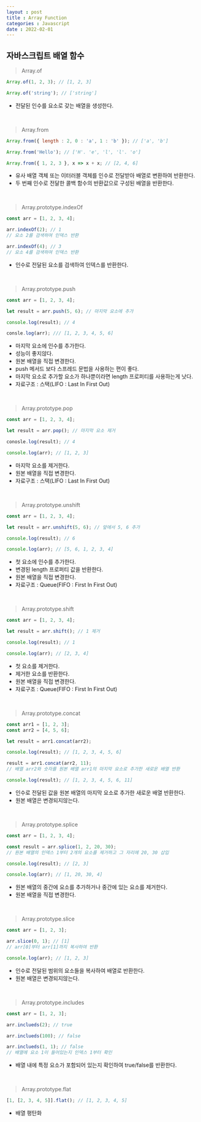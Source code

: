 ```yaml
---
layout : post
title : Array Function
categories : Javascript
date : 2022-02-01
---
```

## 자바스크립트 배열 함수
> Array.of

```javascript
Array.of(1, 2, 3); // [1, 2, 3]

Array.of('string'); // ['string']
```
* 전달된 인수를 요소로 갖는 배열을 생성한다.

<br>

> Array.from

```javascript
Array.from({ length : 2, 0 : 'a', 1 : 'b' }); // ['a', 'b']

Array.from('Hello'); // ['H'. 'e', 'l', 'l'. 'o']

Array.from({ 1, 2, 3 }, x => x + x; // [2, 4, 6]
```
* 유사 배열 객체 또는 이터러블 객체를 인수로 전달받아 배열로 변환하여 반환한다.
* 두 번째 인수로 전달한 콜백 함수의 반환값으로 구성된 배열을 반환한다.

<br>

> Array.prototype.indexOf

```javascript
const arr = [1, 2, 3, 4];

arr.indexOf(2); // 1
// 요소 2를 검색하여 인덱스 반환

arr.indexOf(4); // 3
// 요소 4를 검색하여 인덱스 반환
```
* 인수로 전달된 요소를 검색하여 인덱스를 반환한다.

<br>

> Array.prototype.push

```javascript
const arr = [1, 2, 3, 4];

let result = arr.push(5, 6); // 마지막 요소에 추가

console.log(result); // 4

consle.log(arr); /// [1, 2, 3, 4, 5, 6]
```
* 마지막 요소에 인수를 추가한다.
* 성능이 좋지않다.
* 원본 배열을 직접 변경한다.
* push 메서드 보다 스프레드 문법을 사용하는 편이 좋다.
* 마지막 요소로 추가할 요소가 하나뿐이라면 length 프로퍼티를 사용하는게 낫다.
* 자료구조 : 스택(LIFO : Last In First Out)

<br>

> Array.prototype.pop

```javascript
const arr = [1, 2, 3, 4];

let result = arr.pop(); // 마지막 요소 제거

conosle.log(result); // 4

console.log(arr); // [1, 2, 3]
```
* 마지막 요소를 제거한다.
* 원본 배열을 직접 변경한다.
* 자료구조 : 스택(LIFO : Last In First Out)

<br>

> Array.prototype.unshift

```javascript
const arr = [1, 2, 3, 4];

let result = arr.unshift(5, 6); // 앞에서 5, 6 추가

console.log(result); // 6

console.log(arr); // [5, 6, 1, 2, 3, 4]
```
* 첫 요소에 인수를 추가한다.
* 변경된 length 프로퍼티 값을 반환한다.
* 원본 배열을 직접 변경한다.
* 자료구조 : Queue(FIFO : First In First Out)

<br>

>Array.prototype.shift

```javascript
const arr = [1, 2, 3, 4];

let result = arr.shift(); // 1 제거

console.log(result); // 1

console.log(arr); // [2, 3, 4]
```
* 첫 요소를 제거한다.
* 제거한 요소를 반환한다.
* 원본 배열을 직접 변경한다.
* 자료구조 : Queue(FIFO : First In First Out)

<br>

> Array.prototype.concat

```javascript
const arr1 = [1, 2, 3];
const arr2 = [4, 5, 6];

let result = arr1.concat(arr2);

console.log(result); // [1, 2, 3, 4, 5, 6]

result = arr1.concat(arr2, 11);
// 배열 arr2와 숫자를 원본 배열 arr1의 마지막 요소로 추가한 새로운 배열 반환

console.log(result); // [1, 2, 3, 4, 5, 6, 11]
```
* 인수로 전달된 값을 원본 배열의 마지막 요소로 추가한 새로운 배열 반환한다.
* 원본 배열은 변경되지않는다.

<br>

> Array.prototype.splice

```javascript
const arr = [1, 2, 3, 4];

const result = arr.splice(1, 2, 20, 30);
// 원본 배열의 인덱스 1부터 2개의 요소를 제거하고 그 자리에 20, 30 삽입

console.log(result); // [2, 3]

console.log(arr); // [1, 20, 30, 4]
```
* 원본 배열의 중간에 요소를 추가하거나 중간에 있는 요소를 제거한다.
* 원본 배열을 직접 변경한다.

<br>

> Array.prototype.slice

```javascript
const arr = [1, 2, 3];

arr.slice(0, 1); // [1]
// arr[0]부터 arr[1]까지 복사하여 반환

console.log(arr); // [1, 2, 3]
```
* 인수로 전달된 범위의 요소들을 복사하여 배열로 반환한다.
* 원본 배열은 변경되지않는다.

<br>

> Array.prototype.includes

```javascript
const arr = [1, 2, 3];

arr.inclueds(2); // true

arr.inclueds(100); // false

arr.inclueds(1, 1); // false
// 배열에 요소 1이 들어있는지 인덱스 1부터 확인
```
* 배열 내에 특정 요소가 포함되어 있는지 확인하여 true/false를 반환한다.

<br>

> Array.prototype.flat

```javascript
[1, [2, 3, 4, 5]].flat(); // [1, 2, 3, 4, 5]
```
* 배열 평탄화
